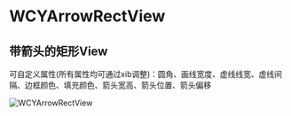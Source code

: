 # WCYArrowRectView
## 带箭头的矩形View
可自定义属性(所有属性均可通过xib调整)：圆角、画线宽度、虚线线宽、虚线间隔、边框颜色、填充颜色、箭头宽高、箭头位置、箭头偏移

![WCYArrowRectView](http://upload-images.jianshu.io/upload_images/1449203-6e492d98a5fc130f.png?imageMogr2/auto-orient/strip%7CimageView2/2/w/500)
